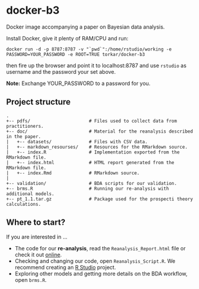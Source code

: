 # docker-b3
Docker image accompanying a paper on Bayesian data analysis.

Install Docker, give it plenty of RAM/CPU and run:

```docker run -d -p 8787:8787 -v "`pwd`":/home/rstudio/working -e PASSWORD=YOUR_PASSWORD -e ROOT=TRUE torkar/docker-b3```

then fire up the browser and point it to localhost:8787 and use `rstudio` as username and the password your set above.

**Note:** Exchange YOUR_PASSWORD to a password for you.

## Project structure

```
. 
+-- pdfs/                      # Files used to collect data from practitioners.
+-- doc/                       # Material for the reanalysis described in the paper.
|   +-- datasets/              # Files with CSV data.
|   +-- markdown_resourses/    # Resources for the RMarkdown source.
|   +-- index.R                # Implementation exported from the RMarkdown file.
|   +-- index.html             # HTML report generated from the RMarkdown file.
|   +-- index.Rmd              # RMarkdown source.
|
+-- validation/                # BDA scripts for our validation.
+-- brms.R                     # Running our re-analysis with additional models.
+-- pt_1.1.tar.gz              # Package used for the prospecti theory calculations.
```

## Where to start?

If you are interested in ...

* The code for our **re-analysis**, read the `Reanalysis_Report.html` file or check it out [online](https://torkar.github.io/docker-b3/docs/index.html).
* Checking and changing our code, open `Reanalysis_Script.R`. We recommend creating an [R Studio](https://rstudio.com/) project.
* Exploring other models and getting more details on the BDA workflow, open `brms.R`.
